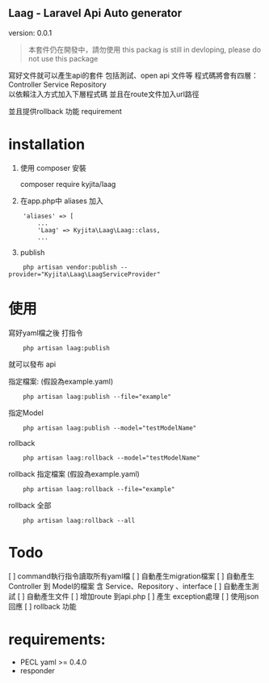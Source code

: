 ## Laag - Laravel Api Auto generator
version:  0.0.1
> 本套件仍在開發中，請勿使用 this packag is still in devloping, please do not use this package

寫好文件就可以產生api的套件 包括測試、open api 文件等
程式碼將會有四層：Controller Service Repository  
以依賴注入方式加入下層程式碼 
並且在route文件加入url路徑

並且提供rollback 功能
requirement
# installation
1. 使用 composer 安裝

    composer require kyjita/laag

2. 在app.php中 aliases 加入
```
    'aliases' => [
        ...
        'Laag' => Kyjita\Laag\Laag::class,
        ...
```
3. publish
```
    php artisan vendor:publish --provider="Kyjita\Laag\LaagServiceProvider" 
```
# 使用
寫好yaml檔之後 打指令 
```
    php artisan laag:publish
```
就可以發布 api

指定檔案: (假設為example.yaml)
```
    php artisan laag:publish --file="example"
```
指定Model
```
    php artisan laag:publish --model="testModelName"
```
rollback
```
    php artisan laag:rollback --model="testModelName"
```
rollback 指定檔案 (假設為example.yaml)
```
    php artisan laag:rollback --file="example"
```
rollback 全部
```
    php artisan laag:rollback --all
```


# Todo
[ ] command執行指令讀取所有yaml檔
[ ] 自動產生migration檔案
[ ] 自動產生Controller 到 Model的檔案 含 Service、Repository 、interface
[ ] 自動產生測試
[ ] 自動產生文件
[ ] 增加route 到api.php
[ ] 產生 exception處理 
[ ] 使用json回應
[ ] rollback 功能

# requirements:

- PECL yaml >= 0.4.0
- responder
